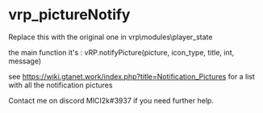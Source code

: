 # vrp_pictureNotify

Replace this with the original one in vrp\modules\player_state

the main function it's : vRP.notifyPicture(picture, icon_type, title, int, message)

see https://wiki.gtanet.work/index.php?title=Notification_Pictures for a list with all the notification pictures

Contact me on discord MICI2k#3937 if you need further help.
